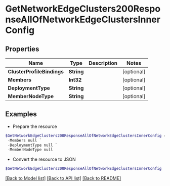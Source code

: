 # GetNetworkEdgeClusters200ResponseAllOfNetworkEdgeClustersInnerConfig
## Properties

Name | Type | Description | Notes
------------ | ------------- | ------------- | -------------
**ClusterProfileBindings** | **String** |  | [optional] 
**Members** | **Int32** |  | [optional] 
**DeploymentType** | **String** |  | [optional] 
**MemberNodeType** | **String** |  | [optional] 

## Examples

- Prepare the resource
```powershell
$GetNetworkEdgeClusters200ResponseAllOfNetworkEdgeClustersInnerConfig = Initialize-PSOpenAPIToolsGetNetworkEdgeClusters200ResponseAllOfNetworkEdgeClustersInnerConfig  -ClusterProfileBindings null `
 -Members null `
 -DeploymentType null `
 -MemberNodeType null
```

- Convert the resource to JSON
```powershell
$GetNetworkEdgeClusters200ResponseAllOfNetworkEdgeClustersInnerConfig | ConvertTo-JSON
```

[[Back to Model list]](../README.md#documentation-for-models) [[Back to API list]](../README.md#documentation-for-api-endpoints) [[Back to README]](../README.md)

